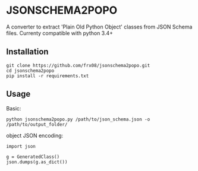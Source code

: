 # JSONSCHEMA2POPO

A converter to extract 'Plain Old Python Object' classes from JSON Schema files.
Currenty compatible with python 3.4+

## Installation

    git clone https://github.com/frx08/jsonschema2popo.git
    cd jsonschema2popo
    pip install -r requirements.txt

## Usage

Basic:

    python jsonschema2popo.py /path/to/json_schema.json -o /path/to/output_folder/

object JSON encoding:

    import json
    
    g = GeneratedClass()
    json.dumps(g.as_dict())
